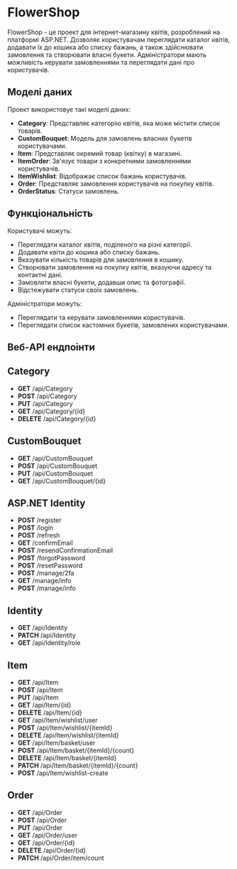 # FlowerShop

FlowerShop - це проект для інтернет-магазину квітів, розроблений на платформі ASP.NET. Дозволяє користувачам переглядати каталог квітів, додавати їх до кошика або списку бажань, а також здійснювати замовлення та створювати власні букети. Адміністратори мають можливість керувати замовленнями та переглядати дані про користувачів.

## Моделі даних

Проект використовує такі моделі даних:

- **Category**: Представляє категорію квітів, яка може містити список товарів.
- **CustomBouquet**: Модель для замовлень власних букетів користувачами.
- **Item**: Представляє окремий товар (квітку) в магазині.
- **ItemOrder**: Зв'язує товари з конкретними замовленнями користувачів.
- **ItemWishlist**: Відображає список бажань користувачів.
- **Order**: Представляє замовлення користувачів на покупку квітів.
- **OrderStatus**: Статуси замовлень.

## Функціональність

Користувачі можуть:

- Переглядати каталог квітів, поділеного на різні категорії.
- Додавати квіти до кошика або списку бажань.
- Вказувати кількість товарів для замовлення в кошику.
- Створювати замовлення на покупку квітів, вказуючи адресу та контактні дані.
- Замовляти власні букети, додавши опис та фотографії.
- Відстежувати статуси своїх замовлень.

Адміністратори можуть:

- Переглядати та керувати замовленнями користувачів.
- Переглядати список кастомних букетів, замовлених користувачами.

## Веб-API ендпоінти

## Category

- **GET** /api/Category
- **POST** /api/Category
- **PUT** /api/Category
- **GET** /api/Category/{id}
- **DELETE** /api/Category/{id}

## CustomBouquet

- **GET** /api/CustomBouquet
- **POST** /api/CustomBouquet
- **PUT** /api/CustomBouquet
- **GET** /api/CustomBouquet/{id}

## ASP.NET Identity

- **POST** /register
- **POST** /login
- **POST** /refresh
- **GET** /confirmEmail
- **POST** /resendConfirmationEmail
- **POST** /forgotPassword
- **POST** /resetPassword
- **POST** /manage/2fa
- **GET** /manage/info
- **POST** /manage/info

## Identity

- **GET** /api/Identity
- **PATCH** /api/Identity
- **GET** /api/Identity/role

## Item

- **GET** /api/Item
- **POST** /api/Item
- **PUT** /api/Item
- **GET** /api/Item/{id}
- **DELETE** /api/Item/{id}
- **GET** /api/Item/wishlist/user
- **POST** /api/Item/wishlist/{itemId}
- **DELETE** /api/Item/wishlist/{itemId}
- **GET** /api/Item/basket/user
- **POST** /api/Item/basket/{itemId}/{count}
- **DELETE** /api/Item/basket/{itemId}
- **PATCH** /api/Item/basket/{itemId}/{count}
- **POST** /api/Item/wishlist-create

## Order

- **GET** /api/Order
- **POST** /api/Order
- **PUT** /api/Order
- **GET** /api/Order/user
- **GET** /api/Order/{id}
- **DELETE** /api/Order/{id}
- **PATCH** /api/Order/item/count
